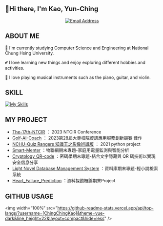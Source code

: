 ## 👋Hi there, I'm Kao, Yun-Ching

<p align="center">
    <a href="mailto:kelly011418@gmail.com"
        ><img src="https://img.shields.io/badge/Email-kelly011418%40gmail.com-blue?logo=gmail&logoColor=white" alt="Email Address"
    /></a>
    </a>
</p>

## ABOUT ME
🏫 I'm currently studying Computer Science and Engineering at National Chung Hsing University.

💕 I love learning new things and enjoy exploring different hobbies and activities.

🎵 I love playing musical instruments such as the piano, guitar, and violin.

## SKILL
[![My Skills](https://skillicons.dev/icons?i=c,java,py,flask,html,css,js,php,mysql,md)](https://skillicons.dev)

## MY PROJECT
* [The-17th-NTCIR](https://github.com/ChingChingKao/The-17th-NTCIR) ： 2023 NTCIR Conference 
* [Golf-AI-Coach](https://github.com/ChingChingKao/Golf-AI-Coach/tree/main) ： 2023第28屆大專校院資訊應用服務創新競賽 佳作
* [NCHU-Quiz Rangers 知識王之影像辨識版](https://github.com/ChingChingKao/2021-python-project) ： 2021 python project
* [Smart-Menter](https://github.com/ChingChingKao/Smart-Menter) ：物聯網期末專題-家庭用電量監測與智能分析
* [Cryptology_QR-code](https://github.com/ChingChingKao/Cryptology_QR-code) ：密碼學期末專題-結合文字隱藏與 QR 碼技術以實現安全信息分享
* [Light Novel Database Management System](https://github.com/ChingChingKao/Database_project) ：資料庫期末專題-輕小說檢索系統
* [Heart_Failure_Prediction](https://github.com/ChingChingKao/Heart_Failure_Prediction) ：資料探勘概論期末Project

## GITHUB USAGE
<img width=”100%” src=”https://github-readme-stats.vercel.app/api/top-langs/?username=[ChingChingKao]&theme=vue-dark&line_height=22&layout=compact&hide=less" />
